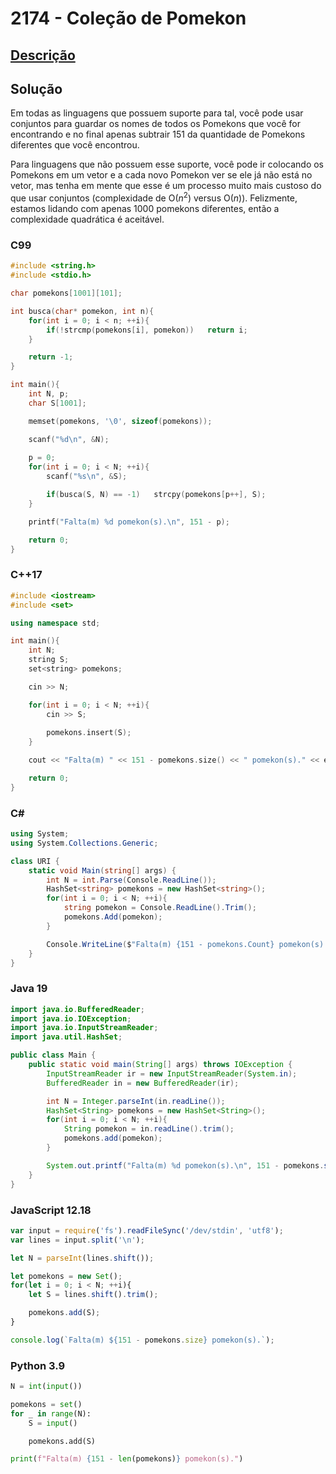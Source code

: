 # 2174 - Coleção de Pomekon

## [Descrição](https://www.beecrowd.com.br/judge/pt/problems/view/2174)

## Solução

Em todas as linguagens que possuem suporte para tal, você pode usar conjuntos para guardar os nomes de todos os Pomekons que você for encontrando e no final apenas subtrair 151 da quantidade de Pomekons diferentes que você encontrou.

Para linguagens que não possuem esse suporte, você pode ir colocando os Pomekons em um vetor e a cada novo Pomekon ver se ele já não está no vetor, mas tenha em mente que esse é um processo muito mais custoso do que usar conjuntos (complexidade de O($n^{2}$) versus O($n$)). Felizmente, estamos lidando com apenas 1000 pomekons diferentes, então a complexidade quadrática é aceitável.

### C99
```c
#include <string.h>
#include <stdio.h>

char pomekons[1001][101];

int busca(char* pomekon, int n){
    for(int i = 0; i < n; ++i){
        if(!strcmp(pomekons[i], pomekon))   return i;
    }

    return -1;
}

int main(){
    int N, p;
    char S[1001];

    memset(pomekons, '\0', sizeof(pomekons));

    scanf("%d\n", &N);
    
    p = 0;
    for(int i = 0; i < N; ++i){
        scanf("%s\n", &S);

        if(busca(S, N) == -1)   strcpy(pomekons[p++], S);
    }

    printf("Falta(m) %d pomekon(s).\n", 151 - p);

    return 0;
}
```

### C++17
```cpp
#include <iostream>
#include <set>

using namespace std;

int main(){
    int N;
    string S;
    set<string> pomekons;

    cin >> N;

    for(int i = 0; i < N; ++i){
        cin >> S;
        
        pomekons.insert(S);
    }

    cout << "Falta(m) " << 151 - pomekons.size() << " pomekon(s)." << endl;

    return 0;
}
```

### C#
```cs
using System;
using System.Collections.Generic;

class URI {
    static void Main(string[] args) {
        int N = int.Parse(Console.ReadLine());
        HashSet<string> pomekons = new HashSet<string>();
        for(int i = 0; i < N; ++i){
            string pomekon = Console.ReadLine().Trim();
            pomekons.Add(pomekon);
        }

        Console.WriteLine($"Falta(m) {151 - pomekons.Count} pomekon(s).");
    }
}
```

### Java 19
```java
import java.io.BufferedReader;
import java.io.IOException;
import java.io.InputStreamReader;
import java.util.HashSet;

public class Main {
    public static void main(String[] args) throws IOException {
        InputStreamReader ir = new InputStreamReader(System.in);
        BufferedReader in = new BufferedReader(ir);

        int N = Integer.parseInt(in.readLine());
        HashSet<String> pomekons = new HashSet<String>();
        for(int i = 0; i < N; ++i){
            String pomekon = in.readLine().trim();
            pomekons.add(pomekon);
        }

        System.out.printf("Falta(m) %d pomekon(s).\n", 151 - pomekons.size());
    }
}
```

### JavaScript 12.18
```js
var input = require('fs').readFileSync('/dev/stdin', 'utf8');
var lines = input.split('\n');

let N = parseInt(lines.shift());

let pomekons = new Set();
for(let i = 0; i < N; ++i){
    let S = lines.shift().trim();

    pomekons.add(S);
}

console.log(`Falta(m) ${151 - pomekons.size} pomekon(s).`);
```

### Python 3.9
```py
N = int(input())

pomekons = set()
for _ in range(N):
    S = input()

    pomekons.add(S)

print(f"Falta(m) {151 - len(pomekons)} pomekon(s).")
```